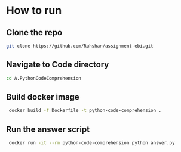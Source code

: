 # How to run

## Clone the repo

```bash
git clone https://github.com/Ruhshan/assignment-ebi.git
```

## Navigate to Code directory
```bash
cd A.PythonCodeComprehension
```

## Build docker image
```bash
 docker build -f Dockerfile -t python-code-comprehension . 
```

## Run the answer script
```bash
 docker run -it --rm python-code-comprehension python answer.py
```